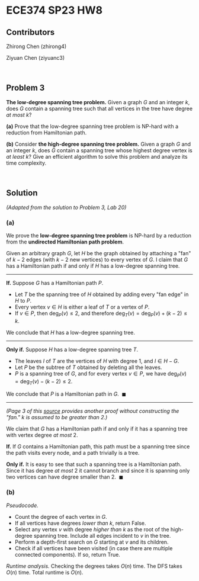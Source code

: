 # ECE374 SP23 HW8

## Contributors

Zhirong Chen (zhirong4)

Ziyuan Chen (ziyuanc3)

<br>

## Problem 3

**The low-degree spanning tree problem.** Given a graph $G$ and an integer $k$, does $G$ contain a spanning tree such that all vertices in the tree have degree *at most* $k$?

**(a)** Prove that the low-degree spanning tree problem is NP-hard with a reduction from Hamiltonian path.

**(b)** Consider **the high-degree spanning tree problem.** Given a graph $G$ and an integer $k$, does $G$ contain a spanning tree whose highest degree vertex is *at least* $k$? Give an efficient algorithm to solve this problem and analyze its time complexity.

<br>

## Solution

*(Adapted from the solution to Problem 3, Lab 20)*

### **(a)**

We prove the **low-degree spanning tree problem** is NP-hard by a reduction from the **undirected Hamiltonian path problem**.

Given an arbitrary graph $G$, let $H$ be the graph obtained by attaching a "fan" of $k - 2$ edges (with $k - 2$ new vertices) to every vertex of $G$. I claim that $G$ has a Hamiltonian path if and only if $H$ has a low-degree spanning tree.

---

**If.** Suppose $G$ has a Hamiltonian path $P$.
- Let $T$ be the spanning tree of $H$ obtained by adding every "fan edge" in $H$ to $P$.
- Every vertex $v \in H$ is either a leaf of $T$ or a vertex of $P$.
- If $v \in P$, then $\text{deg}_P(v) \le 2$, and therefore $\text{deg}_T(v) = \text{deg}_P(v) + (k-2) \le k$.

We conclude that $H$ has a low-degree spanning tree.

---

**Only if.** Suppose $H$ has a low-degree spanning tree $T$.
- The leaves $l$ of $T$ are the vertices of $H$ with degree $1$, and $l \in H - G$.
- Let $P$ be the subtree of $T$ obtained by deleting all the leaves.
- $P$ is a spanning tree of $G$, and for every vertex $v \in P$, we
have $\text{deg}_P(v) = \text{deg}_T(v) - (k-2) \le 2$.

We conclude that $P$ is a Hamiltonian path in $G$. $\ \blacksquare$

---

*(Page 3 of this [source](https://www.csc.kth.se/utbildning/kth/kurser/DD2354/algokomp10/Ovningar/Exercise6_Sol.pdf) provides another proof without constructing the "fan." $k$ is assumed to be greater than 2.)*

We claim that $G$ has a Hamiltonian path if and only if it has a spanning tree with vertex degree *at most* 2.

**If.** If $G$ contains a Hamiltonian path, this path must be a spanning tree since the path visits every node, and a path trivially is a tree.

**Only if.** It is easy to see that such a spanning tree is a Hamiltonian path. Since it has degree *at most* 2 it cannot branch and since it is spanning only two vertices can have degree smaller than 2. $\ \blacksquare$

### **(b)**

*Pseudocode.*
- Count the degree of each vertex in $G$.
- If all vertices have degrees *lower than* $k$, return $\text{False}$.
- Select any vertex $v$ with degree *higher than* $k$ as the root of the high-degree spanning tree. Include all edges incident to $v$ in the tree.
- Perform a depth-first search on $G$ starting at $v$ and its children.
- Check if all vertices have been visited (in case there are multiple connected components). If so, return $\text{True}$.

*Runtime analysis.* Checking the degrees takes $O(n)$ time. The DFS takes $O(n)$ time. Total runtime is $O(n)$.
